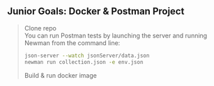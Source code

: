 ## Junior Goals: Docker & Postman Project

> Clone repo  
> You can run Postman tests by launching the server and running Newman from the command line:  
> ```bash
> json-server --watch jsonServer/data.json
> newman run collection.json -e env.json
> ```  
> Build & run docker image  

